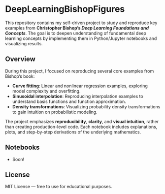 # DeepLearningBishopFigures

This repository contains my self-driven project to study and reproduce key examples from **Christopher Bishop’s *Deep Learning Foundations and Concepts***. The goal is to deepen understanding of fundamental deep learning concepts by implementing them in Python/Jupyter notebooks and visualizing results.

## Overview

During this project, I focused on reproducing several core examples from Bishop’s book:

* **Curve fitting**: Linear and nonlinear regression examples, exploring model complexity and overfitting.
* **Sinusoidal interpolation**: Reproducing interpolation examples to understand basis functions and function approximation.
* **Density transformations**: Visualizing probability density transformations to gain intuition on probabilistic modeling.

The project emphasizes **reproducibility**, **clarity**, and **visual intuition**, rather than creating production-level code. Each notebook includes explanations, plots, and step-by-step derivations of the underlying mathematics.

## Notebooks

- Soon!


## License

MIT License — free to use for educational purposes.
